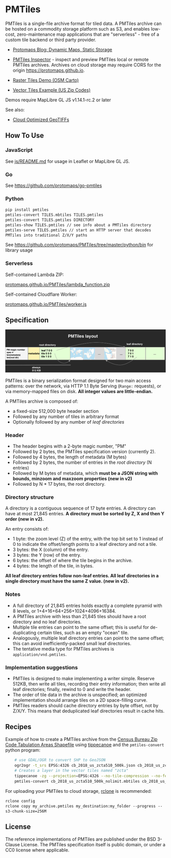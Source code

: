 # PMTiles

PMTiles is a single-file archive format for tiled data. A PMTiles archive can be hosted on a commodity storage platform such as S3, and enables low-cost, zero-maintenance map applications that are "serverless" - free of a custom tile backend or third party provider.

* [Protomaps Blog: Dynamic Maps, Static Storage](http://protomaps.com/blog/dynamic-maps-static-storage)

* [PMTiles Inspector](https://protomaps.github.io/PMTiles/) - inspect and preview PMTiles local or remote PMTiles archives. Archives on cloud storage may require CORS for the origin https://protomaps.github.io.

* [Raster Tiles Demo (OSM Carto)](https://protomaps.github.io/PMTiles/?url=https%3A%2F%2Fprotomaps-static.sfo3.digitaloceanspaces.com%2Fosm_carto.pmtiles)

* [Vector Tiles Example (US Zip Codes)](https://protomaps.github.io/PMTiles/?url=https%3A%2F%2Fprotomaps-static.sfo3.digitaloceanspaces.com%2Fcb_2018_us_zcta510_500k_nolimit.pmtiles)


Demos require MapLibre GL JS v1.14.1-rc.2 or later

See also:
* [Cloud Optimized GeoTIFFs](https://www.cogeo.org)

## How To Use

### JavaScript

See [js/README.md](js/README.md) for usage in Leaflet or MapLibre GL JS.

### Go

See https://github.com/protomaps/go-pmtiles

### Python

    pip install pmtiles
    pmtiles-convert TILES.mbtiles TILES.pmtiles
    pmtiles-convert TILES.pmtiles DIRECTORY
    pmtiles-show TILES.pmtiles // see info about a PMTiles directory
    pmtiles-serve TILES.pmtiles // start an HTTP server that decodes PMTiles into traditional Z/X/Y paths

See https://github.com/protomaps/PMTiles/tree/master/python/bin for library usage

### Serverless

Self-contained Lambda ZIP:

[protomaps.github.io/PMTiles/lambda_function.zip](https://protomaps.github.io/PMTiles/lambda_function.zip)

Self-contained Cloudflare Worker:

[protomaps.github.io/PMTiles/worker.js](https://protomaps.github.io/PMTiles/worker.js)

## Specification

![layout](layout.png)

PMTiles is a binary serialization format designed for two main access patterns: over the network, via HTTP 1.1 Byte Serving (`Range:` requests), or via memory-mapped files on disk. **All integer values are little-endian.**

A PMTiles archive is composed of:
* a fixed-size 512,000 byte header section
* Followed by any number of tiles in arbitrary format
* Optionally followed by any number of *leaf directories*

### Header
* The header begins with a 2-byte magic number, "PM"
* Followed by 2 bytes, the PMTiles specification version (currently 2).
* Followed by 4 bytes, the length of metadata (M bytes)
* Followed by 2 bytes, the number of entries in the *root directory* (N entries)
* Followed by M bytes of metadata, which **must be a JSON string with bounds, minzoom and maxzoom properties (new in v2)**
* Followed by N * 17 bytes, the root directory.

### Directory structure
A directory is a contiguous sequence of 17 byte entries. A directory can have at most 21,845 entries. **A directory must be sorted by Z, X and then Y order (new in v2).**

An entry consists of:
* 1 byte: the zoom level (Z) of the entry, with the top bit set to 1 instead of 0 to indicate the offset/length points to a leaf directory and not a tile.
* 3 bytes: the X (column) of the entry.
* 3 bytes: the Y (row) of the entry.
* 6 bytes: the offset of where the tile begins in the archive.
* 4 bytes: the length of the tile, in bytes.

**All leaf directory entries follow non-leaf entries. All leaf directories in a single directory must have the same Z value. (new in v2).**

### Notes
* A full directory of 21,845 entries holds exactly a complete pyramid with 8 levels, or 1+4+16+64+256+1024+4096+16384.
* A PMTiles archive with less than 21,845 tiles should have a root directory and no leaf directories.
* Multiple tile entries can point to the same offset; this is useful for de-duplicating certain tiles, such as an empty "ocean" tile.
* Analogously, multiple leaf directory entries can point to the same offset; this can avoid inefficiently-packed small leaf directories.
* The tentative media type for PMTiles archives is `application/vnd.pmtiles`.

### Implementation suggestions
* PMTiles is designed to make implementing a writer simple. Reserve 512KB, then write all tiles, recording their entry information; then write all leaf directories; finally, rewind to 0 and write the header.
* The order of tile data in the archive is unspecified; an optimized implementation should arrange tiles on a 2D space-filling curve.
* PMTiles readers should cache directory entries by byte offset, not by Z/X/Y. This means that deduplicated leaf directories result in cache hits.

## Recipes

Example of how to create a PMTiles archive from the [Census Bureau Zip Code Tabulation Areas Shapefile](https://www.census.gov/geographies/mapping-files/time-series/geo/carto-boundary-file.html) using [tippecanoe](http://github.com/protomaps/tippecanoe) and the `pmtiles-convert` python program:

```sh
    # use GDAL/OGR to convert SHP to GeoJSON
    ogr2ogr -t_srs EPSG:4326 cb_2018_us_zcta510_500k.json cb_2018_us_zcta510_500k.shp
    # Creates a layer in the vector tiles named "zcta"
    tippecanoe -zg --projection=EPSG:4326 --no-tile-compression --no-feature-limit --no-tile-size-limit -o cb_2018_us_zcta510_500k_nolimit.mbtiles -l zcta cb_2018_us_zcta510_500k.json
    pmtiles-convert cb_2018_us_zcta510_500k_nolimit.mbtiles cb_2018_us_zcta510_500k_nolimit.pmtiles
```

For uploading your PMTiles to cloud storage, [rclone](https://rclone.org) is recommended:

```
rclone config
rclone copy my_archive.pmtiles my_destination:my_folder --progress --s3-chunk-size=256M
```

## License

The reference implementations of PMTiles are published under the BSD 3-Clause License. The PMTiles specification itself is public domain, or under a CC0 license where applicable.
